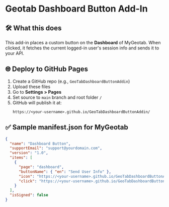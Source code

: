 
# Geotab Dashboard Button Add-In

## 🛠 What this does
This add-in places a custom button on the **Dashboard** of MyGeotab. When clicked, it fetches the current logged-in user's session info and sends it to your API.

## 🌐 Deploy to GitHub Pages

1. Create a GitHub repo (e.g., `GeoTabDashboardButtonAddin`)
2. Upload these files
3. Go to **Settings > Pages**
4. Set source to `main` branch and root folder `/`
5. GitHub will publish it at:
   ```
   https://<your-username>.github.io/GeoTabDashboardButtonAddin/
   ```

## ✅ Sample manifest.json for MyGeotab

```json
{
  "name": "Dashboard Button",
  "supportEmail": "support@yourdomain.com",
  "version": "1.0",
  "items": [
    {
      "page": "dashboard",
      "buttonName": { "en": "Send User Info" },
      "icon": "https://<your-username>.github.io/GeoTabDashboardButtonAddin/images/icon.svg",
      "click": "https://<your-username>.github.io/GeoTabDashboardButtonAddin/scripts/buttonScript.js"
    }
  ],
  "isSigned": false
}
```
